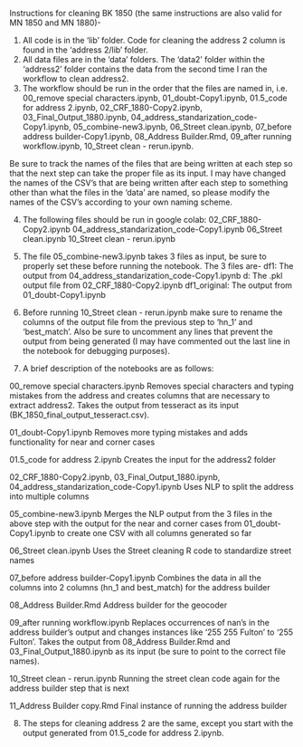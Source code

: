 Instructions for cleaning BK 1850 (the same instructions are also valid for MN 1850 and MN 1880)-

1) All code is in the ‘lib’ folder. Code for cleaning the address 2 column is found in the ‘address 2/lib’ folder.
2) All data files are in the ‘data’ folders. The ‘data2’ folder within the ‘address2’ folder contains the data from the second time I ran the workflow to clean address2.
3) The workflow should be run in the order that the files are named in, i.e. 	
00_remove special characters.ipynb, 
01_doubt-Copy1.ipynb, 
01.5_code for address 2.ipynb, 
02_CRF_1880-Copy2.ipynb, 
03_Final_Output_1880.ipynb, 
04_address_standarization_code-Copy1.ipynb, 
05_combine-new3.ipynb, 
06_Street clean.ipynb, 
07_before address builder-Copy1.ipynb, 
08_Address Builder.Rmd,
09_after running workflow.ipynb, 
10_Street clean - rerun.ipynb.

Be sure to track the names of the files that are being written at each step so that the next step can take the proper file as its input. I may have changed the names of the CSV’s that are being written after each step to something other than what the files in the ‘data’ are named, so please modify the names of the CSV’s according to your own naming scheme.

4) The following files should be run in google colab:
02_CRF_1880-Copy2.ipynb
04_address_standarization_code-Copy1.ipynb
06_Street clean.ipynb
10_Street clean - rerun.ipynb

5) The file 05_combine-new3.ipynb takes 3 files as input, be sure to properly set these before running the notebook. The 3 files are-
df1: The output from 04_address_standarization_code-Copy1.ipynb
d: The .pkl output file from 02_CRF_1880-Copy2.ipynb
df1_original: The output from 01_doubt-Copy1.ipynb

6) Before running 10_Street clean - rerun.ipynb make sure to rename the columns of the output file from the previous step to ‘hn_1’ and ‘best_match’. Also be sure to uncomment any lines that prevent the output from being generated (I may have commented out the last line in the notebook for debugging purposes).

7) A brief description of the notebooks are as follows:

00_remove special characters.ipynb
Removes special characters and typing mistakes from the address and creates columns that are necessary to extract address2. Takes the output from tesseract as its input (BK_1850_final_output_tesseract.csv).

01_doubt-Copy1.ipynb
Removes more typing mistakes and adds functionality for near and corner cases

01.5_code for address 2.ipynb
Creates the input for the address2 folder

02_CRF_1880-Copy2.ipynb, 03_Final_Output_1880.ipynb, 04_address_standarization_code-Copy1.ipynb
Uses NLP to split the address into multiple columns

05_combine-new3.ipynb
Merges the NLP output from the 3 files in the above step with the output for the near and corner cases from 01_doubt-Copy1.ipynb to create one CSV with all columns generated so far

06_Street clean.ipynb
Uses the Street cleaning R code to standardize street names

07_before address builder-Copy1.ipynb
Combines the data in all the columns into 2 columns (hn_1 and best_match) for the address builder

08_Address Builder.Rmd
Address builder for the geocoder

09_after running workflow.ipynb
Replaces occurrences of nan’s in the address builder’s output and changes instances like ‘255 255 Fulton’ to ‘255 Fulton’. Takes the output from 08_Address Builder.Rmd and 03_Final_Output_1880.ipynb as its input (be sure to point to the correct file names).

10_Street clean - rerun.ipynb
Running the street clean code again for the address builder step that is next

11_Address Builder copy.Rmd
Final instance of running the address builder

8) The steps for cleaning address 2 are the same, except you start with the output generated from 01.5_code for address 2.ipynb.
